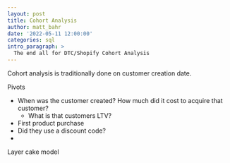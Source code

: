 ```yaml
---
layout: post
title: Cohort Analysis
author: matt_bahr
date: '2022-05-11 12:00:00'
categories: sql
intro_paragraph: >
  The end all for DTC/Shopify Cohort Analysis
---
```




Cohort analysis is traditionally done on customer creation date.


Pivots
* When was the customer created? How much did it cost to acquire that customer?
	* What is that customers LTV?
* First product purchase
* Did they use a discount code?
* 

Layer cake model
